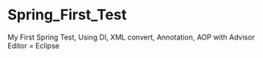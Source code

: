 # Spring_First_Test
My First Spring Test, Using DI, XML convert, Annotation, AOP with Advisor
Editor = Eclipse
